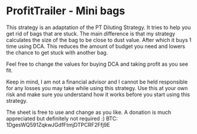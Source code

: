 # ProfitTrailer - Mini bags

This strategy is an adaptation of the PT Diluting Strategy. It tries to help you get rid of bags that are stuck. The main difference is that my strategy calculates the size of the bag to be close to dust value. After which it buys 1 time using DCA. This reduces the amount of budget you need and lowers the chance to get stuck with another bag.

Feel free to change the values for buying DCA and taking profit as you see fit.

Keep in mind, I am not a financial advisor and I cannot be held responsible for any losses you may take while using this strategy. Use this at your own risk and make sure you understand how it works before you start using this strategy.


The sheet is free to use and change as you like. A donation is much appreciated but definitely not required :)
BTC: 1DgesWQ591ZqkwJGdfFtmjDTPCRF2Ffj9E
